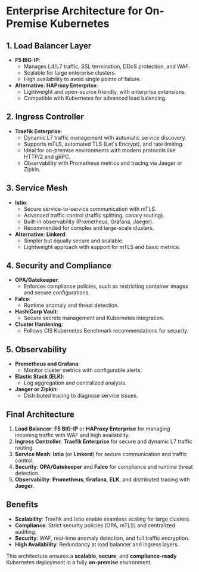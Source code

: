 # Enterprise Architecture for On-Premise Kubernetes

## 1. Load Balancer Layer
- **F5 BIG-IP**:
  - Manages L4/L7 traffic, SSL termination, DDoS protection, and WAF.
  - Scalable for large enterprise clusters.
  - High availability to avoid single points of failure.
- **Alternative**: **HAProxy Enterprise**:
  - Lightweight and open-source friendly, with enterprise extensions.
  - Compatible with Kubernetes for advanced load balancing.

## 2. Ingress Controller
- **Traefik Enterprise**:
  - Dynamic L7 traffic management with automatic service discovery.
  - Supports mTLS, automated TLS (Let's Encrypt), and rate limiting.
  - Ideal for on-premise environments with modern protocols like HTTP/2 and gRPC.
  - Observability with Prometheus metrics and tracing via Jaeger or Zipkin.

## 3. Service Mesh
- **Istio**:
  - Secure service-to-service communication with mTLS.
  - Advanced traffic control (traffic splitting, canary routing).
  - Built-in observability (Prometheus, Grafana, Jaeger).
  - Recommended for complex and large-scale clusters.
- **Alternative**: **Linkerd**:
  - Simpler but equally secure and scalable.
  - Lightweight approach with support for mTLS and basic metrics.

## 4. Security and Compliance
- **OPA/Gatekeeper**:
  - Enforces compliance policies, such as restricting container images and secure configurations.
- **Falco**:
  - Runtime anomaly and threat detection.
- **HashiCorp Vault**:
  - Secure secrets management and Kubernetes integration.
- **Cluster Hardening**:
  - Follows CIS Kubernetes Benchmark recommendations for security.

## 5. Observability
- **Prometheus and Grafana**:
  - Monitor cluster metrics with configurable alerts.
- **Elastic Stack (ELK)**:
  - Log aggregation and centralized analysis.
- **Jaeger or Zipkin**:
  - Distributed tracing to diagnose service issues.

## Final Architecture
1. **Load Balancer**: **F5 BIG-IP** or **HAProxy Enterprise** for managing incoming traffic with WAF and high availability.
2. **Ingress Controller**: **Traefik Enterprise** for secure and dynamic L7 traffic routing.
3. **Service Mesh**: **Istio** (or **Linkerd**) for secure communication and traffic control.
4. **Security**: **OPA/Gatekeeper** and **Falco** for compliance and runtime threat detection.
5. **Observability**: **Prometheus**, **Grafana**, **ELK**, and distributed tracing with **Jaeger**.

## Benefits
- **Scalability**: Traefik and Istio enable seamless scaling for large clusters.
- **Compliance**: Strict security policies (OPA, mTLS) and centralized auditing.
- **Security**: WAF, real-time anomaly detection, and full traffic encryption.
- **High Availability**: Redundancy at load balancer and ingress layers.

This architecture ensures a **scalable**, **secure**, and **compliance-ready** Kubernetes deployment in a fully **on-premise** environment.
